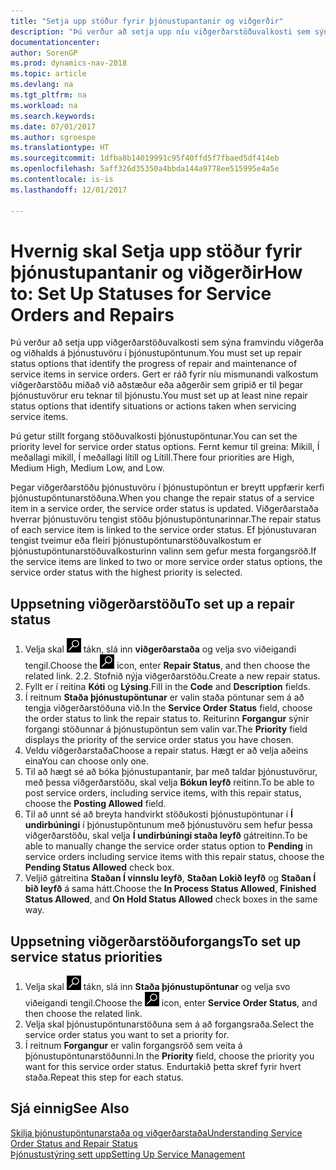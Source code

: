 ```yaml
---
title: "Setja upp stöður fyrir þjónustupantanir og viðgerðir"
description: "Þú verður að setja upp níu viðgerðarstöðuvalkosti sem sýna framvindu viðgerða og viðhalds á þjónustuvöru í þjónustupöntunum."
documentationcenter: 
author: SorenGP
ms.prod: dynamics-nav-2018
ms.topic: article
ms.devlang: na
ms.tgt_pltfrm: na
ms.workload: na
ms.search.keywords: 
ms.date: 07/01/2017
ms.author: sgroespe
ms.translationtype: HT
ms.sourcegitcommit: 1dfba8b14019991c95f40ffd5f7fbaed5df414eb
ms.openlocfilehash: 5aff326d35350a4bbda144a9778ee515995e4a5e
ms.contentlocale: is-is
ms.lasthandoff: 12/01/2017

---
```

# <a name="how-to-set-up-statuses-for-service-orders-and-repairs"></a><span data-ttu-id="4b16d-103">Hvernig skal Setja upp stöður fyrir þjónustupantanir og viðgerðir</span><span class="sxs-lookup"><span data-stu-id="4b16d-103">How to: Set Up Statuses for Service Orders and Repairs</span></span>
<span data-ttu-id="4b16d-104">Þú verður að setja upp viðgerðarstöðuvalkosti sem sýna framvindu viðgerða og viðhalds á þjónustuvöru í þjónustupöntunum.</span><span class="sxs-lookup"><span data-stu-id="4b16d-104">You must set up repair status options that identify the progress of repair and maintenance of service items in service orders.</span></span> <span data-ttu-id="4b16d-105">Gert er ráð fyrir níu mismunandi valkostum viðgerðarstöðu miðað við aðstæður eða aðgerðir sem gripið er til þegar þjónustuvörur eru teknar til þjónustu.</span><span class="sxs-lookup"><span data-stu-id="4b16d-105">You must set up at least nine repair status options that identify situations or actions taken when servicing service items.</span></span>  

<span data-ttu-id="4b16d-106">Þú getur stillt forgang stöðuvalkosti þjónustupöntunar.</span><span class="sxs-lookup"><span data-stu-id="4b16d-106">You can set the priority level for service order status options.</span></span> <span data-ttu-id="4b16d-107">Fernt kemur til greina: Mikill, Í meðallagi mikill, Í meðallagi lítill og Lítill.</span><span class="sxs-lookup"><span data-stu-id="4b16d-107">There four priorities are High, Medium High, Medium Low, and Low.</span></span>  
  
<span data-ttu-id="4b16d-108">Þegar viðgerðarstöðu þjónustuvöru í þjónustupöntun er breytt uppfærir kerfi þjónustupöntunarstöðuna.</span><span class="sxs-lookup"><span data-stu-id="4b16d-108">When you change the repair status of a service item in a service order, the service order status is updated.</span></span> <span data-ttu-id="4b16d-109">Viðgerðarstaða hverrar þjónustuvöru tengist stöðu þjónustupöntunarinnar.</span><span class="sxs-lookup"><span data-stu-id="4b16d-109">The repair status of each service item is linked to the service order status.</span></span> <span data-ttu-id="4b16d-110">Ef þjónustuvaran tengist tveimur eða fleiri þjónustupöntunarstöðuvalkostum er þjónustupöntunarstöðuvalkosturinn valinn sem gefur mesta forgangsröð.</span><span class="sxs-lookup"><span data-stu-id="4b16d-110">If the service items are linked to two or more service order status options, the service order status with the highest priority is selected.</span></span>  

## <a name="to-set-up-a-repair-status"></a><span data-ttu-id="4b16d-111">Uppsetning viðgerðarstöðu</span><span class="sxs-lookup"><span data-stu-id="4b16d-111">To set up a repair status</span></span>  
1. <span data-ttu-id="4b16d-112">Velja skal ![Leit að síðu eða skýrslu](media/ui-search/search_small.png "Leit að síðu eða skýrslu táknið") tákn, slá inn **viðgerðarstaða** og velja svo viðeigandi tengil.</span><span class="sxs-lookup"><span data-stu-id="4b16d-112">Choose the ![Search for Page or Report](media/ui-search/search_small.png "Search for Page or Report icon") icon, enter **Repair Status**, and then choose the related link.</span></span> <span data-ttu-id="4b16d-113">2.</span><span class="sxs-lookup"><span data-stu-id="4b16d-113">2.</span></span> <span data-ttu-id="4b16d-114">Stofnið nýja viðgerðarstöðu.</span><span class="sxs-lookup"><span data-stu-id="4b16d-114">Create a new repair status.</span></span>  
3. <span data-ttu-id="4b16d-115">Fyllt er í reitina **Kóti** og **Lýsing**.</span><span class="sxs-lookup"><span data-stu-id="4b16d-115">Fill in the **Code** and **Description** fields.</span></span>  
4. <span data-ttu-id="4b16d-116">Í reitnum **Staða þjónustupöntunar** er valin staða pöntunar sem á að tengja viðgerðarstöðuna við.</span><span class="sxs-lookup"><span data-stu-id="4b16d-116">In the **Service Order Status** field, choose the order status to link the repair status to.</span></span> <span data-ttu-id="4b16d-117">Reiturinn **Forgangur** sýnir forgangi stöðunnar á þjónustupöntun sem valin var.</span><span class="sxs-lookup"><span data-stu-id="4b16d-117">The **Priority** field displays the priority of the service order status you have chosen.</span></span>  
5. <span data-ttu-id="4b16d-118">Veldu viðgerðarstaða</span><span class="sxs-lookup"><span data-stu-id="4b16d-118">Choose a repair status.</span></span> <span data-ttu-id="4b16d-119">Hægt er að velja aðeins eina</span><span class="sxs-lookup"><span data-stu-id="4b16d-119">You can choose only one.</span></span>  
6. <span data-ttu-id="4b16d-120">Til að hægt sé að bóka þjónustupantanir, þar með taldar þjónustuvörur, með þessa viðgerðarstöðu, skal velja **Bókun leyfð** reitinn.</span><span class="sxs-lookup"><span data-stu-id="4b16d-120">To be able to post service orders, including service items, with this repair status, choose the **Posting Allowed** field.</span></span>  
7. <span data-ttu-id="4b16d-121">Til að unnt sé að breyta handvirkt stöðukosti þjónustupöntunar í **Í undirbúningi** í þjónustupöntunum með þjónustuvöru sem hefur þessa viðgerðarstöðu, skal velja **Í undirbúningi staða leyfð** gátreitinn.</span><span class="sxs-lookup"><span data-stu-id="4b16d-121">To be able to manually change the service order status option to **Pending** in service orders including service items with this repair status, choose the **Pending Status Allowed** check box.</span></span>  
8. <span data-ttu-id="4b16d-122">Veljið gátreitina **Staðan Í vinnslu leyfð**, **Staðan Lokið leyfð** og **Staðan Í bið leyfð** á sama hátt.</span><span class="sxs-lookup"><span data-stu-id="4b16d-122">Choose the **In Process Status Allowed**, **Finished Status Allowed**, and **On Hold Status Allowed** check boxes in the same way.</span></span>
  
## <a name="to-set-up-service-status-priorities"></a><span data-ttu-id="4b16d-123">Uppsetning viðgerðarstöðuforgangs</span><span class="sxs-lookup"><span data-stu-id="4b16d-123">To set up service status priorities</span></span>  
1. <span data-ttu-id="4b16d-124">Velja skal ![Leit að síðu eða skýrslu](media/ui-search/search_small.png "Leit að síðu eða skýrslu táknið") tákn, slá inn  **Staða þjónustupöntunar** og velja svo viðeigandi tengil.</span><span class="sxs-lookup"><span data-stu-id="4b16d-124">Choose the ![Search for Page or Report](media/ui-search/search_small.png "Search for Page or Report icon") icon, enter **Service Order Status**, and then choose the related link.</span></span>  
2. <span data-ttu-id="4b16d-125">Velja skal þjónustupöntunarstöðuna sem á að forgangsraða.</span><span class="sxs-lookup"><span data-stu-id="4b16d-125">Select the service order status you want to set a priority for.</span></span>  
3. <span data-ttu-id="4b16d-126">Í reitnum **Forgangur** er valin forgangsröð sem veita á þjónustupöntunarstöðunni.</span><span class="sxs-lookup"><span data-stu-id="4b16d-126">In the **Priority** field, choose the priority you want for this service order status.</span></span> <span data-ttu-id="4b16d-127">Endurtakið þetta skref fyrir hvert staða.</span><span class="sxs-lookup"><span data-stu-id="4b16d-127">Repeat this step for each status.</span></span>  
  
## <a name="see-also"></a><span data-ttu-id="4b16d-128">Sjá einnig</span><span class="sxs-lookup"><span data-stu-id="4b16d-128">See Also</span></span>  
[<span data-ttu-id="4b16d-129">Skilja þjónustupöntunarstaða og viðgerðarstaða</span><span class="sxs-lookup"><span data-stu-id="4b16d-129">Understanding Service Order Status and Repair Status</span></span>]()  
[<span data-ttu-id="4b16d-130">Þjónustustýring sett upp</span><span class="sxs-lookup"><span data-stu-id="4b16d-130">Setting Up Service Management</span></span>](service-setup-service.md)  

